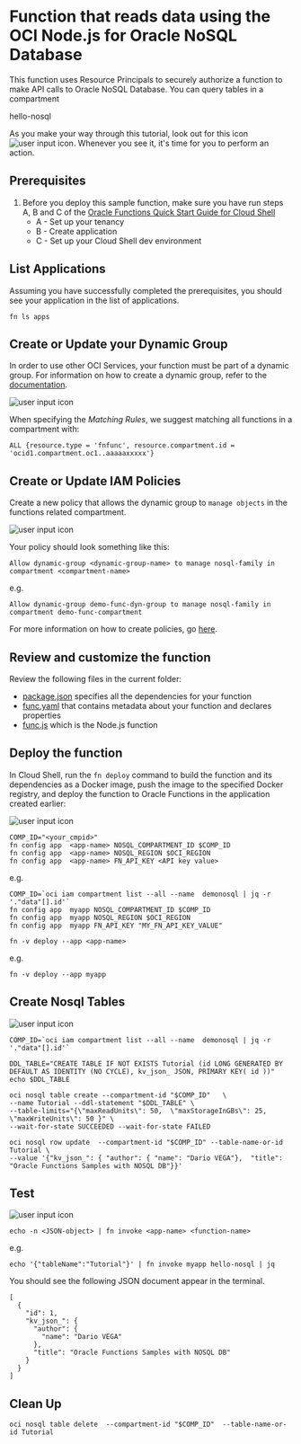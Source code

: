 # Function that reads data  using the OCI Node.js for Oracle NoSQL Database

This function uses Resource Principals to securely authorize a function to make
API calls to  Oracle NoSQL Database. You can query tables in a compartment 

hello-nosql

As you make your way through this tutorial, look out for this icon ![user input icon](https://github.com/oracle-samples/oracle-functions-samples/blob/master/images/userinput.png).
Whenever you see it, it's time for you to perform an action.


## Prerequisites

1. Before you deploy this sample function, make sure you have run steps A, B 
and C of the [Oracle Functions Quick Start Guide for Cloud Shell](https://docs.oracle.com/en-us/iaas/Content/Functions/Tasks/functionsquickstartcloudshell.htm)
    * A - Set up your tenancy
    * B - Create application
    * C - Set up your Cloud Shell dev environment


## List Applications 

Assuming you have successfully completed the prerequisites, you should see your 
application in the list of applications.

```
fn ls apps
```


## Create or Update your Dynamic Group

In order to use other OCI Services, your function must be part of a dynamic 
group. For information on how to create a dynamic group, refer to the 
[documentation](https://docs.cloud.oracle.com/iaas/Content/Identity/Tasks/managingdynamicgroups.htm#To).

![user input icon](https://github.com/oracle-samples/oracle-functions-samples/blob/master/images/userinput.png)


When specifying the *Matching Rules*, we suggest matching all functions in a compartment with:

```
ALL {resource.type = 'fnfunc', resource.compartment.id = 'ocid1.compartment.oc1..aaaaaxxxxx'}
```


## Create or Update IAM Policies

Create a new policy that allows the dynamic group to `manage objects` in the functions related compartment.

![user input icon](https://github.com/oracle-samples/oracle-functions-samples/blob/master/images/userinput.png)

Your policy should look something like this:
```
Allow dynamic-group <dynamic-group-name> to manage nosql-family in compartment <compartment-name>
```
e.g.
```
Allow dynamic-group demo-func-dyn-group to manage nosql-family in compartment demo-func-compartment
```
For more information on how to create policies, go [here](https://docs.cloud.oracle.com/iaas/Content/Identity/Concepts/policysyntax.htm).


## Review and customize the function

Review the following files in the current folder:

- [package.json](./package.json) specifies all the dependencies for your function
- [func.yaml](./func.yaml) that contains metadata about your function and declares properties
- [func.js](./func.js) which is the Node.js function

## Deploy the function

In Cloud Shell, run the `fn deploy` command to build the function and its dependencies as a Docker image, 
push the image to the specified Docker registry, and deploy the function to Oracle Functions 
in the application created earlier:

![user input icon](https://github.com/oracle-samples/oracle-functions-samples/blob/master/images/userinput.png)

```
COMP_ID="<your_cmpid>"
fn config app  <app-name> NOSQL_COMPARTMENT_ID $COMP_ID
fn config app  <app-name> NOSQL_REGION $OCI_REGION
fn config app  <app-name> FN_API_KEY <API key value>

```

e.g.
```
COMP_ID=`oci iam compartment list --all --name  demonosql | jq -r '."data"[].id'`
fn config app  myapp NOSQL_COMPARTMENT_ID $COMP_ID
fn config app  myapp NOSQL_REGION $OCI_REGION
fn config app  myapp FN_API_KEY "MY_FN_API_KEY_VALUE" 
```



```
fn -v deploy --app <app-name>
```
e.g.
```
fn -v deploy --app myapp
```


## Create Nosql Tables

![user input icon](https://github.com/oracle-samples/oracle-functions-samples/blob/master/images/userinput.png)


````
COMP_ID=`oci iam compartment list --all --name  demonosql | jq -r '."data"[].id'`

DDL_TABLE="CREATE TABLE IF NOT EXISTS Tutorial (id LONG GENERATED BY DEFAULT AS IDENTITY (NO CYCLE), kv_json_ JSON, PRIMARY KEY( id ))"
echo $DDL_TABLE

oci nosql table create --compartment-id "$COMP_ID"   \
--name Tutorial --ddl-statement "$DDL_TABLE" \
--table-limits="{\"maxReadUnits\": 50,  \"maxStorageInGBs\": 25,  \"maxWriteUnits\": 50 }" \
--wait-for-state SUCCEEDED --wait-for-state FAILED

oci nosql row update  --compartment-id "$COMP_ID" --table-name-or-id Tutorial \
--value '{"kv_json_": { "author": { "name": "Dario VEGA"},  "title": "Oracle Functions Samples with NOSQL DB"}}'
````

## Test

![user input icon](https://github.com/oracle-samples/oracle-functions-samples/blob/master/images/userinput.png)
```
echo -n <JSON-object> | fn invoke <app-name> <function-name>
```
e.g.
```
echo '{"tableName":"Tutorial"}' | fn invoke myapp hello-nosql | jq
```

You should see the following JSON document appear in the terminal.
```
[
  {
    "id": 1,
    "kv_json_": {
      "author": {
        "name": "Dario VEGA"
      },
      "title": "Oracle Functions Samples with NOSQL DB"
    }
  }
]
```


## Clean Up

```
oci nosql table delete  --compartment-id "$COMP_ID"  --table-name-or-id Tutorial  
```


